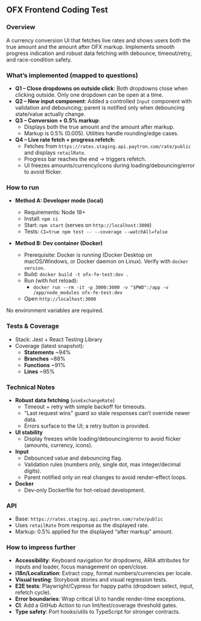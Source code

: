 ## OFX Frontend Coding Test

### Overview
A currency conversion UI that fetches live rates and shows users both the true amount and the amount after OFX markup. Implements smooth progress indication and robust data fetching with debounce, timeout/retry, and race-condition safety.

### What’s implemented (mapped to questions)
- **Q1 – Close dropdowns on outside click**: Both dropdowns close when clicking outside. Only one dropdown can be open at a time.
- **Q2 – New input component**: Added a controlled `Input` component with validation and debouncing; parent is notified only when debouncing state/value actually change.
- **Q3 – Conversion + 0.5% markup**:
  - Displays both the true amount and the amount after markup.
  - Markup is 0.5% (0.005). Utilities handle rounding/edge cases.
- **Q4 – Live rate fetch + progress refetch**:
  - Fetches from `https://rates.staging.api.paytron.com/rate/public` and displays `retailRate`.
  - Progress bar reaches the end → triggers refetch.
  - UI freezes amounts/currency/icons during loading/debouncing/error to avoid flicker.

### How to run
- **Method A: Developer mode (local)**
  - Requirements: Node 18+
  - Install: `npm ci`
  - Start: `npm start` (serves on `http://localhost:3000`)
  - Tests: `CI=true npm test -- --coverage --watchAll=false`

- **Method B: Dev container (Docker)**
  - Prerequisite: Docker is running (Docker Desktop on macOS/Windows, or Docker daemon on Linux). Verify with `docker version`.
  - Build: `docker build -t ofx-fe-test:dev .`
  - Run (with hot reload):
    - `docker run --rm -it -p 3000:3000 -v "$PWD":/app -v /app/node_modules ofx-fe-test:dev`
  - Open `http://localhost:3000`

No environment variables are required.

### Tests & Coverage
- Stack: Jest + React Testing Library
- Coverage (latest snapshot):
  - **Statements** ~94%
  - **Branches** ~88%
  - **Functions** ~91%
  - **Lines** ~95%

### Technical Notes
- **Robust data fetching** (`useExchangeRate`)
  - Timeout + retry with simple backoff for timeouts.
  - "Last request wins" guard so stale responses can’t override newer data.
  - Errors surface to the UI; a retry button is provided.
- **UI stability**
  - Display freezes while loading/debouncing/error to avoid flicker (amounts, currency, icons).
- **Input**
  - Debounced value and debouncing flag.
  - Validation rules (numbers only, single dot, max integer/decimal digits).
  - Parent notified only on real changes to avoid render-effect loops.
- **Docker**
  - Dev-only Dockerfile for hot-reload development.

### API
- Base: `https://rates.staging.api.paytron.com/rate/public`
- Uses `retailRate` from response as the displayed rate.
- Markup: 0.5% applied for the displayed “after markup” amount.

### How to impress further
- **Accessibility**: Keyboard navigation for dropdowns, ARIA attributes for inputs and loader, focus management on open/close.
- **i18n/Localization**: Extract copy, format numbers/currencies per locale.
- **Visual testing**: Storybook stories and visual regression tests.
- **E2E tests**: Playwright/Cypress for happy paths (dropdown select, input, refetch cycle).
- **Error boundaries**: Wrap critical UI to handle render-time exceptions.
- **CI**: Add a GitHub Action to run lint/test/coverage threshold gates.
- **Type safety**: Port hooks/utils to TypeScript for stronger contracts.